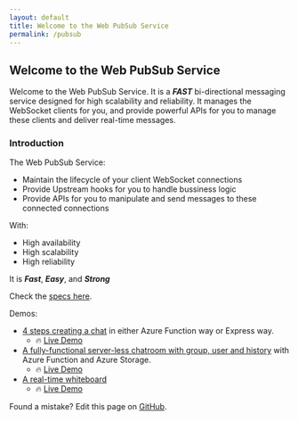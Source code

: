 ```yaml
---
layout: default
title: Welcome to the Web PubSub Service
permalink: /pubsub
---
```


## Welcome to the Web PubSub Service

Welcome to the Web PubSub Service. It is a **_FAST_** bi-directional messaging service designed for high scalability and reliability. It manages the WebSocket clients for you, and provide powerful APIs for you to manage these clients and deliver real-time messages.

### Introduction

The Web PubSub Service:
* Maintain the lifecycle of your client WebSocket connections
* Provide Upstream hooks for you to handle bussiness logic
* Provide APIs for you to manipulate and send messages to these connected connections

With:
- High availability
- High scalability
- High reliability

It is _**Fast**_, _**Easy**_, and _**Strong**_

Check the [specs here](./../serverless-websocket/specs/runtime-websocket-serverless.md).

Demos:
* [4 steps creating a chat](./../serverless-websocket/samples/simple-chat/Readme.md) in either Azure Function way or Express way.
    * 🔥 [Live Demo](https://wssimpledemo.z13.web.core.windows.net/)
* [A fully-functional server-less chatroom with group, user and history](./../serverless-websocket/samples/advanced-chatroom/Readme.md) with Azure Function and Azure Storage.
    * 🔥 [Live Demo](https://serverless-ws-chat-demo.azurewebsites.net/?code=LJ0EgrwWYSkm5MXGAe2AvPKVRGTaYpqQ/pxzJaFpVvyCY4j53s055Q==) 
* [A real-time whiteboard](https://github.com/chenkennt/Whiteboard#websocket-version)
    * 🔥 [Live Demo](https://ws-whiteboard.azurewebsites.net/)


Found a mistake? Edit this page on [GitHub](https://github.com/Azure/azure-signalr-vnext-features/edit/master/docs/index.md).
